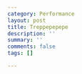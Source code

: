 ```yaml
---
category: Performance
layout: post
title: Treppepepepe
description: ''
summary: ''
comments: false
tags: []

---
```

